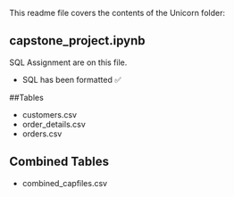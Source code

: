 This readme file covers the contents of the Unicorn folder:

## capstone_project.ipynb
 SQL Assignment are on this file.
 - SQL has been formatted ✅

##Tables
- customers.csv
- order_details.csv
- orders.csv

## Combined Tables
- combined_capfiles.csv
 
